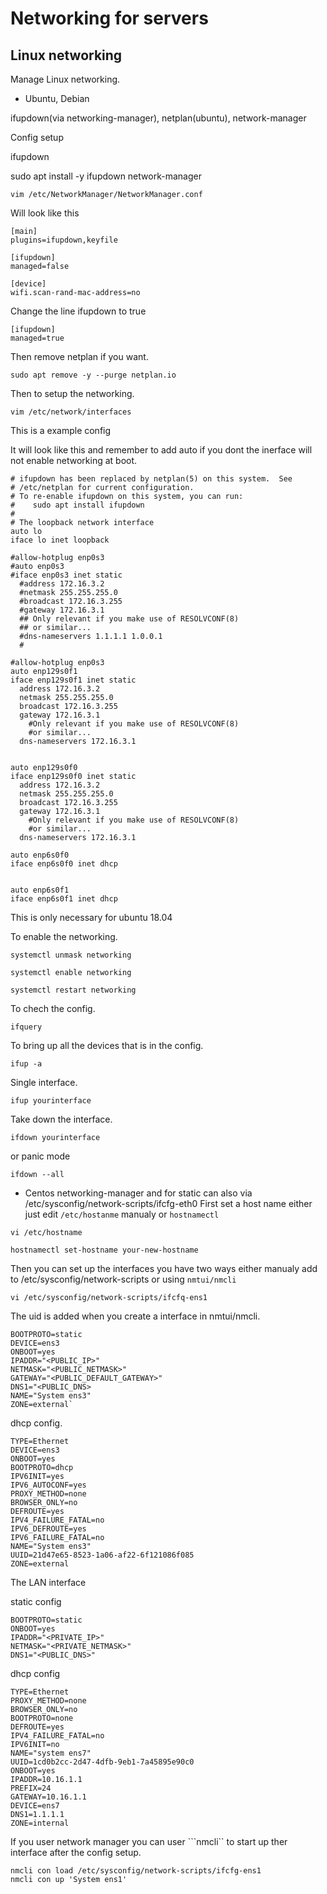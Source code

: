 
# Networking for servers


## Linux networking 

Manage Linux networking.


- Ubuntu, Debian 

ifupdown(via networking-manager), netplan(ubuntu), network-manager

Config setup

ifupdown

sudo apt install -y ifupdown network-manager

`vim /etc/NetworkManager/NetworkManager.conf`


Will look like this

```
[main]
plugins=ifupdown,keyfile

[ifupdown]
managed=false

[device]
wifi.scan-rand-mac-address=no

```
Change the line ifupdown to true

```
[ifupdown]
managed=true

```
Then remove netplan if you want.

`sudo apt remove -y --purge netplan.io`

Then to setup the networking.

`vim /etc/network/interfaces`

This is a example config


It will look like this and remember to add auto if you dont the inerface will not 
enable networking at boot.

```
# ifupdown has been replaced by netplan(5) on this system.  See
# /etc/netplan for current configuration.
# To re-enable ifupdown on this system, you can run:
#    sudo apt install ifupdown
#
# The loopback network interface
auto lo
iface lo inet loopback

#allow-hotplug enp0s3
#auto enp0s3
#iface enp0s3 inet static
  #address 172.16.3.2
  #netmask 255.255.255.0
  #broadcast 172.16.3.255
  #gateway 172.16.3.1
  ## Only relevant if you make use of RESOLVCONF(8)
  ## or similar...
  #dns-nameservers 1.1.1.1 1.0.0.1
  #

#allow-hotplug enp0s3
auto enp129s0f1
iface enp129s0f1 inet static
  address 172.16.3.2
  netmask 255.255.255.0
  broadcast 172.16.3.255
  gateway 172.16.3.1
    #Only relevant if you make use of RESOLVCONF(8)
    #or similar...
  dns-nameservers 172.16.3.1


auto enp129s0f0
iface enp129s0f0 inet static
  address 172.16.3.2
  netmask 255.255.255.0
  broadcast 172.16.3.255
  gateway 172.16.3.1
    #Only relevant if you make use of RESOLVCONF(8)
    #or similar...
  dns-nameservers 172.16.3.1

auto enp6s0f0
iface enp6s0f0 inet dhcp


auto enp6s0f1
iface enp6s0f1 inet dhcp

```

This is only necessary for ubuntu 18.04

To enable the networking.

`systemctl unmask networking`

`systemctl enable networking`

`systemctl restart networking`


To chech the config.

`ifquery`

To bring up all the devices that is in the config.

`ifup -a`

Single interface.

`ifup yourinterface`

Take down the interface.

`ifdown yourinterface`

or panic mode 

`ifdown --all`


- Centos 
networking-manager and for static can also via /etc/sysconfig/network-scripts/ifcfg-eth0 
First set a host name either just edit ```/etc/hostanme``` manualy or ```hostnamectl```

```
vi /etc/hostname

hostnamectl set-hostname your-new-hostname

```

Then you can set up the interfaces you have two ways either manualy add to /etc/sysconfig/network-scripts or using ```nmtui/nmcli```
```
vi /etc/sysconfig/network-scripts/ifcfq-ens1

```
The uid is added when you create a interface in nmtui/nmcli.

```
BOOTPROTO=static
DEVICE=ens3
ONBOOT=yes
IPADDR="<PUBLIC_IP>"
NETMASK="<PUBLIC_NETMASK>"
GATEWAY="<PUBLIC_DEFAULT_GATEWAY>"
DNS1="<PUBLIC_DNS>
NAME="System ens3"
ZONE=external`

```
dhcp config.
```
TYPE=Ethernet
DEVICE=ens3
ONBOOT=yes
BOOTPROTO=dhcp
IPV6INIT=yes
IPV6_AUTOCONF=yes
PROXY_METHOD=none
BROWSER_ONLY=no
DEFROUTE=yes
IPV4_FAILURE_FATAL=no
IPV6_DEFROUTE=yes
IPV6_FAILURE_FATAL=no
NAME="System ens3"
UUID=21d47e65-8523-1a06-af22-6f121086f085
ZONE=external

```
 The LAN interface

static config

```
BOOTPROTO=static
ONBOOT=yes
IPADDR="<PRIVATE_IP>"
NETMASK="<PRIVATE_NETMASK>"
DNS1="<PUBLIC_DNS>"

```
dhcp config 
```
TYPE=Ethernet
PROXY_METHOD=none
BROWSER_ONLY=no
BOOTPROTO=none
DEFROUTE=yes
IPV4_FAILURE_FATAL=no
IPV6INIT=no
NAME="system ens7"
UUID=1cd0b2cc-2d47-4dfb-9eb1-7a45895e90c0
ONBOOT=yes
IPADDR=10.16.1.1
PREFIX=24
GATEWAY=10.16.1.1
DEVICE=ens7
DNS1=1.1.1.1
ZONE=internal
```
If you user network manager you can user ```nmcli`` to start up ther interface after the config setup.
```
nmcli con load /etc/sysconfig/network-scripts/ifcfg-ens1
nmcli con up 'System ens1'
```



